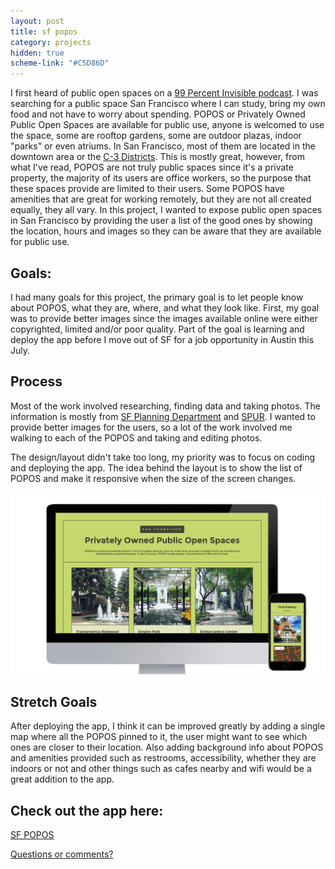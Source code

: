 ```yaml
---
layout: post
title: sf popos
category: projects
hidden: true
scheme-link: "#C5D86D"
---
```


<p>
I first heard of public open spaces on a <a href="http://99percentinvisible.org/episode/episode-09-99-private/">99 Percent Invisible podcast</a>. I was searching for a public space San Francisco where I can study, bring my own food and not have to worry about spending. POPOS or Privately Owned Public Open Spaces are available for public use, anyone is welcomed to use the space, some are rooftop gardens, some are outdoor plazas, indoor "parks" or even atriums. In San Francisco, most of them are located in the downtown area or the <a href="http://default.sfplanning.org/zoning/zoning_map-042816.pdf">C-3 Districts</a>. This is mostly great, however, from what I've read, POPOS are not truly public spaces since it's a private property, the majority of its users are office workers, so the purpose that these spaces provide are limited to their users. Some POPOS have amenities that are great for working remotely, but they are not all created equally, they all vary. In this project, I wanted to expose public open spaces in San Francisco by providing the user a list of the good ones by showing the location, hours and images so they can be aware that they are available for public use.
</p>

## **Goals:**
I had many goals for this project, the primary goal is to let people know about POPOS, what they are, where, and what they look like. First, my goal was to provide better images since the images available online were either copyrighted, limited and/or poor quality. Part of the goal is learning and deploy the app before I move out of SF for a job opportunity in Austin this July.

## **Process**
Most of the work involved researching, finding data and taking photos. The information is mostly from <a href="http://sf-planning.org/privately-owned-public-open-space-and-public-art-popos">SF Planning Department</a> and <a href="http://www.spur.org/publications/spur-report/2009-01-01/secrets-san-francisco">SPUR</a>. I wanted to provide better images for the users, so a lot of the work involved me walking to each of the POPOS and taking and editing photos.

The design/layout didn't take too long, my priority was to focus on coding and deploying the app. The idea behind the layout is to show the list of POPOS and make it responsive when the size of the screen changes.

<p>
  <img src="../../posts-imgs/07-06.jpg" class="no-intense" style="background-color: #E4E6C3;">
</p>


## **Stretch Goals**
After deploying the app, I think it can be improved greatly by adding a single map where all the POPOS pinned to it, the user might want to see which ones are closer to their location. Also adding background info about POPOS and amenities provided such as restrooms, accessibility, whether they are indoors or not and other things such as cafes nearby and wifi would be a great addition to the app.

## **Check out the app here:**
[SF POPOS](https://sfpopos.com)

<p class=store>
  <a href="https://www.twitter.com/intent/tweet?text=@bossigner;url=https://sfpopos.com" target="_blank">Questions or comments?</a>
</p>

